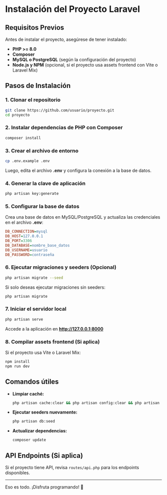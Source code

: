 # Instalación del Proyecto Laravel

## Requisitos Previos
Antes de instalar el proyecto, asegúrese de tener instalado:

- **PHP >= 8.0**
- **Composer**
- **MySQL o PostgreSQL** (según la configuración del proyecto)
- **Node.js y NPM** (opcional, si el proyecto usa assets frontend con Vite o Laravel Mix)

## Pasos de Instalación

### 1. Clonar el repositorio
```bash
git clone https://github.com/usuario/proyecto.git
cd proyecto
```

### 2. Instalar dependencias de PHP con Composer
```bash
composer install
```

### 3. Crear el archivo de entorno
```bash
cp .env.example .env
```
Luego, edita el archivo **.env** y configura la conexión a la base de datos.

### 4. Generar la clave de aplicación
```bash
php artisan key:generate
```

### 5. Configurar la base de datos
Crea una base de datos en MySQL/PostgreSQL y actualiza las credenciales en el archivo **.env**:
```ini
DB_CONNECTION=mysql
DB_HOST=127.0.0.1
DB_PORT=3306
DB_DATABASE=nombre_base_datos
DB_USERNAME=usuario
DB_PASSWORD=contraseña
```

### 6. Ejecutar migraciones y seeders (Opcional)
```bash
php artisan migrate --seed
```
Si solo deseas ejecutar migraciones sin seeders:
```bash
php artisan migrate
```

### 7. Iniciar el servidor local
```bash
php artisan serve
```
Accede a la aplicación en **http://127.0.0.1:8000**

### 8. Compilar assets frontend (Si aplica)
Si el proyecto usa Vite o Laravel Mix:
```bash
npm install
npm run dev
```

## Comandos útiles
- **Limpiar caché:**
  ```bash
  php artisan cache:clear && php artisan config:clear && php artisan route:clear && php artisan view:clear
  ```
- **Ejecutar seeders nuevamente:**
  ```bash
  php artisan db:seed
  ```
- **Actualizar dependencias:**
  ```bash
  composer update
  ```

## API Endpoints (Si aplica)
Si el proyecto tiene API, revisa `routes/api.php` para los endpoints disponibles.

---
Eso es todo. ¡Disfruta programando! 🚀

